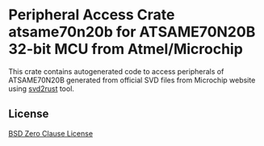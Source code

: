 # Peripheral Access Crate atsame70n20b for ATSAME70N20B 32-bit MCU from Atmel/Microchip

This crate contains autogenerated code to access peripherals of ATSAME70N20B generated from official SVD files from Microchip website using [svd2rust](https://github.com/rust-embedded/svd2rust/) tool.

## License

[BSD Zero Clause License](https://choosealicense.com/licenses/0bsd/)

